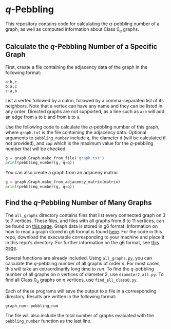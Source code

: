 # $q$-Pebbling

This repository contains code for calculating the $q$-pebbling number of a graph, as well as computed information about Class $0_q$ graphs.

## Calculate the $q$-Pebbling Number of a Specific Graph

First, create a file containing the adjacency data of the graph in the following format:

```
a:b,c
b:a,c
c:a,b
```

List a vertex followed by a colon, followed by a comma-separated list of its neighbors. Note that a vertex can have any name and they can be listed in any order. Directed graphs are not supported, as a line such as `a:b` will add an edge from `a` to `b` and from `b` to `a`.

Use the following code to calculate the $q$-pebbling number of this graph, where `graph.txt` is the file containing the adjacency data. Optional arguments to `pebbling_number` include `q`, the diameter `d` (will be calculated if not provided), and `cap` which is the maximum value for the $q$-pebbling number that will be checked.

```python
g = graph.Graph.make_from_file('graph.txt')
print(pebbling_number(g, q=q))
```

You can also create a graph from an adjaceny matrix:

```python
g = graph.Graph.make_from_adjacency_matrix(matrix)
print(pebbling_number(g, q=q))
```

## Find the $q$-Pebbling Number of Many Graphs

The `all_graphs` directory contains files that list every connected graph on 3 to 7 vertices. These files, and files with all graphs from 8 to 11 vertices, can be found on [this page](https://users.cecs.anu.edu.au/~bdm/data/graphs.html). Graph data is stored in g6 format. Information on how to read a graph stored in g6 format is found [here](https://users.cecs.anu.edu.au/~bdm/data/formats.html). For the code in this repo, download the executable corresponding to your machine and place it in this repo's directory. For further information on the g6 format, see [this page](https://users.cecs.anu.edu.au/~bdm/data/formats.txt).

Several functions are already included. Using `all_graphs.py`, you can calculate the $q$-pebbling number of all graphs of order $n$. For most cases, this will take an extraordinarily long time to run. To find the $q$-pebbling number of all graphs on $n$ vertices of diameter 2, use `diameter2_all.py`. To find all Class $0_q$ graphs on $n$ vertices, use `find_all_class0.py`. 

Each of these programs will save the output to a file in a corresponding directory. Results are written in the following format:
```
graph_num: pebbling_num
```
The file will also include the total number of graphs evaluated with the `pebbling_number` function as the last line.